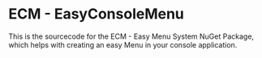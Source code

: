 # ECM - EasyConsoleMenu
This is the sourcecode for the ECM - Easy Menu System NuGet Package, which helps with creating an easy Menu in your console application.